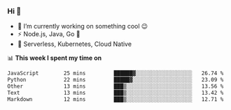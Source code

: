 ### Hi 👋

<!--
**nodejh/nodejh** is a ✨ _special_ ✨ repository because its `README.md` (this file) appears on your GitHub profile.

Here are some ideas to get you started:

- 🔭 I’m currently working on ...
- 🌱 I’m currently learning ...
- 👯 I’m looking to collaborate on ...
- 🤔 I’m looking for help with ...
- 💬 Ask me about ...
- 📫 How to reach me: ...
- 😄 Pronouns: ...
- ⚡ Fun fact: ...
-->

- 🔭 I’m currently working on something cool :wink:
- ⚡ Node.js, Java, Go :thought_balloon:
- 🤖 Serverless, Kubernetes, Cloud Native

📊 **This week I spent my time on**

<!--START_SECTION:waka-->

```txt
JavaScript        25 mins         ██████▓░░░░░░░░░░░░░░░░░░   26.74 %
Python            22 mins         █████▓░░░░░░░░░░░░░░░░░░░   23.09 %
Other             13 mins         ███▒░░░░░░░░░░░░░░░░░░░░░   13.56 %
Text              13 mins         ███▒░░░░░░░░░░░░░░░░░░░░░   13.42 %
Markdown          12 mins         ███▒░░░░░░░░░░░░░░░░░░░░░   12.71 %
```

<!--END_SECTION:waka-->


<!--
:traffic_light: **Visitors**

![visitors](https://visitor-badge.glitch.me/badge?page_id=nodejh.nodejh)
-->

